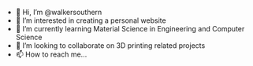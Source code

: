 - 👋 Hi, I’m @walkersouthern
- 👀 I’m interested in creating a personal website
- 🌱 I’m currently learning Material Science in Engineering and Computer Science
- 💞️ I’m looking to collaborate on 3D printing related projects
- 📫 How to reach me...

<!---
walkersouthern/walkersouthern is a ✨ special ✨ repository because its `README.md` (this file) appears on your GitHub profile.
You can click the Preview link to take a look at your changes.
--->
